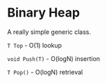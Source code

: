 # Binary Heap

A really simple generic class.

`T Top` - O(1) lookup

`void Push(T)` - O(logN) insertion

`T Pop()` - O(logN) retrieval